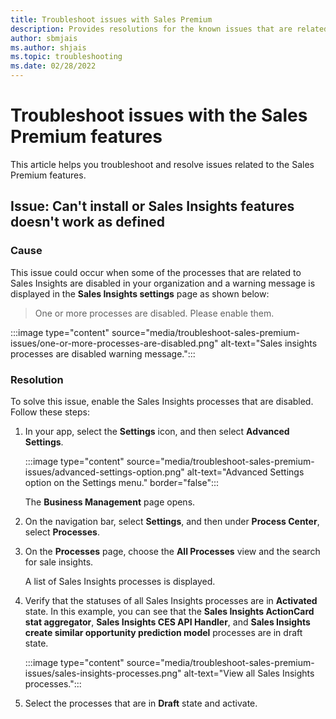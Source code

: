 ```yaml
---
title: Troubleshoot issues with Sales Premium 
description: Provides resolutions for the known issues that are related to the Sales Premium features.
author: sbmjais
ms.author: shjais
ms.topic: troubleshooting
ms.date: 02/28/2022
---
```


# Troubleshoot issues with the Sales Premium features

This article helps you troubleshoot and resolve issues related to the Sales Premium features.

## Issue: Can't install or Sales Insights features doesn't work as defined

### Cause

This issue could occur when some of the processes that are related to Sales Insights are disabled in your organization and a warning message is displayed in the **Sales Insights settings** page as shown below:

> One or more processes are disabled. Please enable them.

:::image type="content" source="media/troubleshoot-sales-premium-issues/one-or-more-processes-are-disabled.png" alt-text="Sales insights processes are disabled warning message.":::

### Resolution

To solve this issue, enable the Sales Insights processes that are disabled. Follow these steps:

1. In your app, select the **Settings** icon, and then select **Advanced Settings**.

    :::image type="content" source="media/troubleshoot-sales-premium-issues/advanced-settings-option.png" alt-text="Advanced Settings option on the Settings menu." border="false":::

    The **Business Management** page opens.

2. On the navigation bar, select **Settings**, and then under **Process Center**, select **Processes**.

3. On the **Processes** page, choose the **All Processes** view and the search for sale insights.

    A list of Sales Insights processes is displayed.

4. Verify that the statuses of all Sales Insights processes are in **Activated** state. In this example, you can see that the **Sales Insights ActionCard stat aggregator**, **Sales Insights CES API Handler**, and **Sales Insights create similar opportunity prediction model** processes are in draft state.

    :::image type="content" source="media/troubleshoot-sales-premium-issues/sales-insights-processes.png" alt-text="View all Sales Insights processes.":::

5. Select the processes that are in **Draft** state and activate.
